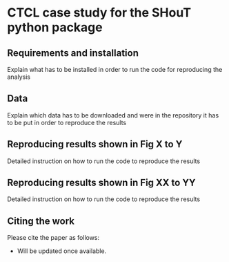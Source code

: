 # CTCL case study for the SHouT python package

## Requirements and installation

Explain what has to be installed in order to run the code for reproducing the analysis

## Data

Explain which data has to be downloaded and were in the repository it has to be put in order to reproduce the results

## Reproducing results shown in Fig X to Y

Detailed instruction on how to run the code to reproduce the results

## Reproducing results shown in Fig XX to YY

Detailed instruction on how to run the code to reproduce the results

## Citing the work

Please cite the paper as follows:
- Will be updated once available.
